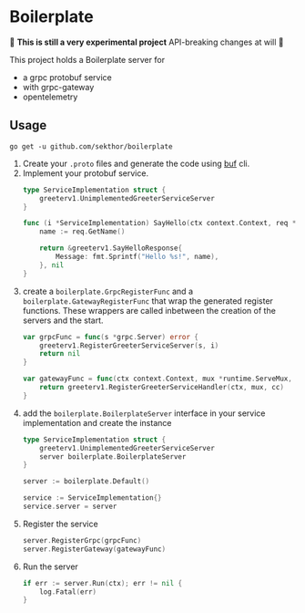 # Boilerplate

🚨 **This is still a very experimental project** API-breaking changes at will 🚨

This project holds a Boilerplate server for 

- a grpc protobuf service
- with grpc-gateway
- opentelemetry

## Usage

```
go get -u github.com/sekthor/boilerplate
```

1. Create your `.proto` files and generate the code using [buf]() cli.
1. Implement your protobuf service.
    ```go
    type ServiceImplementation struct {
        greeterv1.UnimplementedGreeterServiceServer
    }

    func (i *ServiceImplementation) SayHello(ctx context.Context, req *greeterv1.SayHelloRequest) (*greeterv1.SayHelloResponse, error) {
        name := req.GetName()

        return &greeterv1.SayHelloResponse{
            Message: fmt.Sprintf("Hello %s!", name),
        }, nil
    }
    ```
1. create a `boilerplate.GrpcRegisterFunc` and a `boilerplate.GatewayRegisterFunc` that wrap the generated register functions. These wrappers are called inbetween the creation of the servers and the start.
    ```go
    var grpcFunc = func(s *grpc.Server) error {
        greeterv1.RegisterGreeterServiceServer(s, i)
        return nil
    }

    var gatewayFunc = func(ctx context.Context, mux *runtime.ServeMux, cc *grpc.ClientConn) error {
        return greeterv1.RegisterGreeterServiceHandler(ctx, mux, cc)
    }
    ```
1. add the `boilerplate.BoilerplateServer` interface in your service implementation and create the instance
    ```go
    type ServiceImplementation struct {
        greeterv1.UnimplementedGreeterServiceServer
        server boilerplate.BoilerplateServer
    }
    ```
    ```go
    server := boilerplate.Default()

    service := ServiceImplementation{}
    service.server = server
    ```
1. Register the service
    ```go
    server.RegisterGrpc(grpcFunc)
    server.RegisterGateway(gatewayFunc)
    ```
1. Run the server
    ```go
    if err := server.Run(ctx); err != nil {
        log.Fatal(err)
    }
    ```
    
